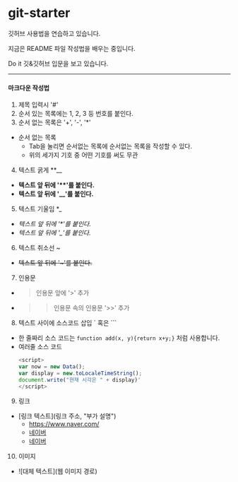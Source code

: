 # git-starter
깃허브 사용법을 연습하고 있습니다.

지금은 README 파일 작성법을 배우는 중입니다.

Do it 깃&깃허브 입문을 보고 있습니다.

---

#### 마크다운 작성법
1. 제목 입력시 '#'
2. 순서 있는 목록에는 1, 2, 3 등 번호를 붙인다.
3. 순서 없는 목록은 '+', '-', '*'

+ 순서 없는 목록
  + Tab을 눌리면 순서없는 목록에 순서없는 목록을 작성할 수 있다. 
  + 위의 세가지 기호 중 어떤 기호를 써도 무관

4. 텍스트 굵게 **__
+ **텍스트 앞 뒤에 '\**'를 붙인다.**
+ __텍스트 앞 뒤에 '\__'를 붙인다.__

5. 텍스트 기울임 *_
+  *텍스트 앞 뒤에 '\*'를 붙인다.*
+  _텍스트 앞 뒤에 '\_'를 붙인다._

6. 텍스트 취소선 ~
+ ~~텍스트 앞 뒤에 '\~'를 붙인다.~~ 

7. 인용문
+ > 인용문 앞에 '>' 추가
+ >> 인용문 속의 인용문 '>>' 추가

8. 텍스트 사이에 소스코드 삽입 ` 혹은 ```
+ 한 줄짜리 소스 코드는 `function add(x, y){return x+y;}` 처럼 사용합니다.
+ 여러줄 소스 코드
  ```javascript
  <script>
  var now = new Data();
  var display = new.toLocaleTimeString();
  document.write("현재 시각은 " + display)'
  </script>
  ```
  
9. 링크
+ [링크 텍스트](링크 주소, "부가 설명")
  - <https://www.naver.com/>
  - [네이버](https://www.naver.com/)
  - [네이버](https://www.naver.com/, "검색 사이트")


10. 이미지
+ ![대체 텍스트](웹 이미지 경로)

